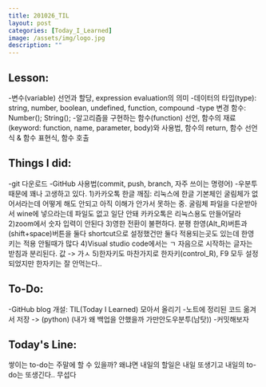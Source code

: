```yaml
---
title: 201026_TIL
layout: post
categories: [Today_I_Learned]
image: /assets/img/logo.jpg
description: ""
---
```


## Lesson:
-변수(variable) 선언과 할당, expression evaluation의 의미
-데이터의 타입(type): string, number, boolean, undefined, function, compound
-type 변경 함수: Number(); String();
-알고리즘을 구현하는 함수(function) 선언, 함수의 재료(keyword: function, name, parameter, body)와 사용법, 함수의 return, 함수 선언식 & 함수 표현식, 함수 호출

## Things I did:
-git 다운로드
-GitHub 사용법(commit, push, branch, 자주 쓰이는 명령어)
-우분투 때문에 꽤나 고생하고 있다.
 1)카카오톡 한글 깨짐: 리눅스에 한글 기본체인 굴림체가 없어서라는데 어떻게 해도 안되고 아직 이해가 안가서 못하는 중. 굴림체 파일을 다운받아서 wine에 넣으라는데 파일도 없고 일단 안돼 카카오톡은 리눅스용도 만들어달라
 2)zoom에서 숫자 입력이 안된다
 3)영한 전환이 불편하다. 분평 한영(Alt_R)버튼과 (shift+space)버튼을 둘다 shortcut으로 설정했건만 둘다 적용되는곳도 있는데 한영키는 적용 안될때가 많다
 4)Visual studio code에서는 ㄱ 자음으로 시작하는 글자는 받침과 분리된다. 값 -> 가ㅅ
 5)한자키도 마찬가지로 한자키(control_R), F9 모두 설정되었지만 한자키는 잘 안먹는다..

## To-Do:
-GitHub blog 개설: TIL(Today I Learned) 모아서 올리기
-노트에 정리된 코드 옮겨서 저장 -> (python) (내가 왜 백업을 안했을까 가만안도우분투(남탓))
-커밋해보자

## Today's Line:
쌓이는 to-do는 주말에 할 수 있을까? 왜냐면 내일의 할일은 내일 또생기고 내일의 to-do는 또생긴다.. 무섭다
